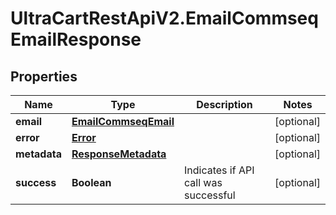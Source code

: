 # UltraCartRestApiV2.EmailCommseqEmailResponse

## Properties
Name | Type | Description | Notes
------------ | ------------- | ------------- | -------------
**email** | [**EmailCommseqEmail**](EmailCommseqEmail.md) |  | [optional] 
**error** | [**Error**](Error.md) |  | [optional] 
**metadata** | [**ResponseMetadata**](ResponseMetadata.md) |  | [optional] 
**success** | **Boolean** | Indicates if API call was successful | [optional] 


